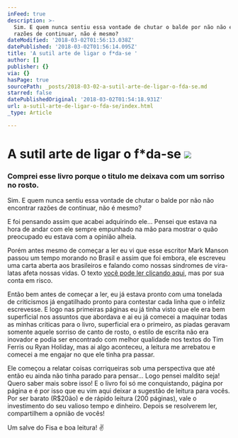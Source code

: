```yaml
---
inFeed: true
description: >-
  Sim. E quem nunca sentiu essa vontade de chutar o balde por não não encontrar
  razões de continuar, não é mesmo?
dateModified: '2018-03-02T01:56:13.038Z'
datePublished: '2018-03-02T01:56:14.095Z'
title: 'A sutil arte de ligar o f*da-se '
author: []
publisher: {}
via: {}
hasPage: true
sourcePath: _posts/2018-03-02-a-sutil-arte-de-ligar-o-fda-se.md
starred: false
datePublishedOriginal: '2018-03-02T01:54:18.931Z'
url: a-sutil-arte-de-ligar-o-fda-se/index.html
_type: Article

---
```

# A sutil arte de ligar o f\*da-se ![](https://the-grid-user-content.s3-us-west-2.amazonaws.com/b538029f-3b65-4f14-a43f-2f498df7c13d.jpg)

### Comprei esse livro porque o titulo me deixava com um sorriso no rosto.

Sim. E quem nunca sentiu essa vontade de chutar o balde por não não encontrar razões de continuar, não é mesmo?

E foi pensando assim que acabei adquirindo ele... Pensei que estava na hora de andar com ele sempre empunhado na mão para mostrar o quão preocupado eu estava com a opinião alheia.

Porém antes mesmo de começar a ler eu vi que esse escritor Mark Manson passou um tempo morando no Brasil e assim que foi embora, ele escreveu uma carta aberta aos brasileiros e falando como nossas sindromes de vira-latas afeta nossas vidas. O texto [você pode ler clicando aqui][0], mas por sua conta em risco.

Então bem antes de começar a ler, eu já estava pronto com uma tonelada de criticismos já engatilhado pronto para contestar cada linha que o infeliz escrevesse. E logo nas primeiras páginas eu já tinha visto que ele era bem superficial nos assuntos que abordava e ai eu já comecei a maquinar todas as minhas criticas para o livro, superficial era o primeiro, as piadas geravam somente aquele sorriso de canto de rosto, o estilo de escrita não era inovador e podia ser encontrado com melhor qualidade nos textos do Tim Ferris ou Ryan Holiday, mas ai algo aconteceu, a leitura me arrebatou e comecei a me engajar no que ele tinha pra passar.

Ele começou a relatar coisas corriqueiras sob uma perspectiva que até então eu ainda não tinha parado para pensar... Logo pensei maldito seja! Quero saber mais sobre isso! E o livro foi só me conquistando, página por página e é por isso que eu vim aqui deixar a sugestão de leitura para vocês. Por ser barato (R$20ão) e de rápido leitura (200 páginas), vale o investimento do seu valioso tempo e dinheiro. Depois se resolverem ler, compartilhem a opnião de vocês!

Um salve do Fisa e boa leitura! ✌️

[0]: https://markmanson.net/brazil_pt